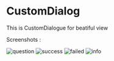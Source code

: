 # CustomDialog


This is CustomDialogue for beatiful view

Screenshots :

![question](https://user-images.githubusercontent.com/44651301/102342734-ac7b5780-3fbf-11eb-9b37-ede584aaf1e9.png)
![success](https://user-images.githubusercontent.com/44651301/102342742-ad13ee00-3fbf-11eb-8503-3b509f40fead.png)
![failed](https://user-images.githubusercontent.com/44651301/102342748-ae451b00-3fbf-11eb-89e7-70fbce75361a.png)
![info](https://user-images.githubusercontent.com/44651301/102342749-ae451b00-3fbf-11eb-858a-ae10893de8e8.png)
